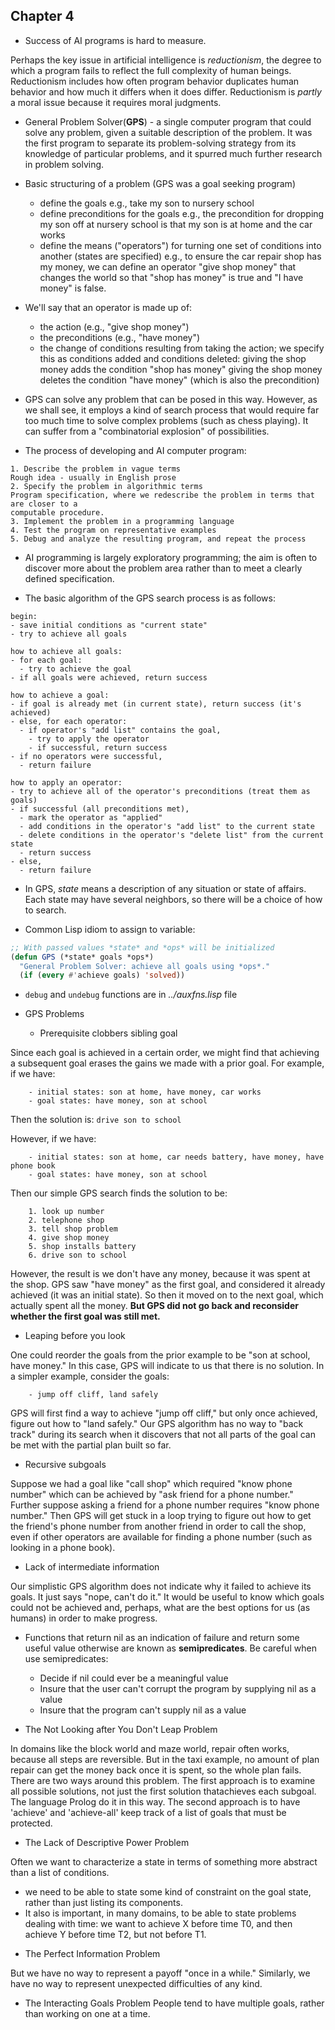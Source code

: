 ## Chapter 4

- Success of AI programs is hard to measure.

Perhaps the key issue in artificial intelligence is _reductionism_, the degree to which a
program fails to reflect the full complexity of human beings. Reductionism includes how
often program behavior duplicates human behavior and how much it differs when it does
differ. Reductionism is _partly_ a moral issue because it requires moral judgments.

- General Problem Solver(**GPS**) - a single computer program that could solve any problem,
given a suitable description of the problem.
It was the first program to separate its problem-solving strategy from its knowledge of
particular problems, and it spurred much further research in problem solving.

- Basic structuring of a problem (GPS was a goal seeking program)

  * define the goals e.g., take my son to nursery school
  * define preconditions for the goals
    e.g., the precondition for dropping my son off at nursery school is that my son is at
    home and the car works
  * define the means ("operators") for turning one set of conditions into another (states
    are specified)
    e.g., to ensure the car repair shop has my money, we can define an operator "give shop
    money" that changes the world so that "shop has money" is true and "I have money" is
    false.

- We'll say that an operator is made up of:

  * the action (e.g., "give shop money")
  * the preconditions (e.g., "have money")
  * the change of conditions resulting from taking the action; we specify this as conditions added and conditions deleted:
    giving the shop money adds the condition "shop has money"
    giving the shop money deletes the condition "have money" (which is also the precondition)

- GPS can solve any problem that can be posed in this way. However, as we shall see, it
  employs a kind of search process that would require far too much time to solve complex
  problems (such as chess playing). It can suffer from a "combinatorial explosion" of
  possibilities.

- The process of developing and AI computer program:

```
1. Describe the problem in vague terms
Rough idea - usually in English prose
2. Specify the problem in algorithmic terms
Program specification, where we redescribe the problem in terms that are closer to a
computable procedure.
3. Implement the problem in a programming language
4. Test the program on representative examples
5. Debug and analyze the resulting program, and repeat the process
```
- AI programming is largely exploratory programming; the aim is often to discover
more about the problem area rather than to meet a clearly defined specification.

- The basic algorithm of the GPS search process is as follows:

```
begin:
- save initial conditions as "current state"
- try to achieve all goals

how to achieve all goals:
- for each goal:
  - try to achieve the goal
- if all goals were achieved, return success

how to achieve a goal:
- if goal is already met (in current state), return success (it's achieved)
- else, for each operator:
  - if operator's "add list" contains the goal,
    - try to apply the operator
    - if successful, return success
- if no operators were successful,
  - return failure

how to apply an operator:
- try to achieve all of the operator's preconditions (treat them as goals)
- if successful (all preconditions met),
  - mark the operator as "applied"
  - add conditions in the operator's "add list" to the current state
  - delete conditions in the operator's "delete list" from the current state
  - return success
- else,
  - return failure
```
- In GPS, _state_ means a description of any situation or state of affairs. Each state may
have several neighbors, so there will be a choice of how to search.

- Common Lisp idiom to assign to variable:
```cl
;; With passed values *state* and *ops* will be initialized
(defun GPS (*state* goals *ops*)
  "General Problem Solver: achieve all goals using *ops*."
  (if (every #'achieve goals) 'solved))
```
- `debug` and `undebug` functions are in _../auxfns.lisp_ file

- GPS Problems

  * Prerequisite clobbers sibling goal

Since each goal is achieved in a certain order, we might find that achieving a subsequent
goal erases the gains we made with a prior goal.
For example, if we have:
```
    - initial states: son at home, have money, car works
    - goal states: have money, son at school
```
Then the solution is: `drive son to school`

However, if we have:
```
    - initial states: son at home, car needs battery, have money, have phone book
    - goal states: have money, son at school
```
Then our simple GPS search finds the solution to be:
```
    1. look up number
    2. telephone shop
    3. tell shop problem
    4. give shop money
    5. shop installs battery
    6. drive son to school
```
However, the result is we don't have any money, because it was spent at the shop. GPS saw
"have money" as the first goal, and considered it already achieved (it was an initial
state). So then it moved on to the next goal, which actually spent all the money. **But GPS
did not go back and reconsider whether the first goal was still met.**

  * Leaping before you look

One could reorder the goals from the prior example to be "son at school, have money." In
this case, GPS will indicate to us that there is no solution. In a simpler example,
consider the goals:
```
    - jump off cliff, land safely
```
GPS will first find a way to achieve "jump off cliff," but only once achieved, figure out
how to "land safely." Our GPS algorithm has no way to "back track" during its search when
it discovers that not all parts of the goal can be met with the partial plan built so far.

  * Recursive subgoals

Suppose we had a goal like "call shop" which required "know phone number" which can be
achieved by "ask friend for a phone number." Further suppose asking a friend for a phone
number requires "know phone number." Then GPS will get stuck in a loop trying to figure
out how to get the friend's phone number from another friend in order to call the shop,
even if other operators are available for finding a phone number (such as looking in a
phone book).

  * Lack of intermediate information

Our simplistic GPS algorithm does not indicate why it failed to achieve its goals. It just
says "nope, can't do it." It would be useful to know which goals could not be achieved
and, perhaps, what are the best options for us (as humans) in order to make progress.

- Functions that return nil as an indication of failure and return some useful value
otherwise are known as **semipredicates**.
Be careful when use semipredicates:
  * Decide if nil could ever be a meaningful value
  * Insure that the user can't corrupt the program by supplying nil as a value
  * Insure that the program can't supply nil as a value

- The Not Looking after You Don't Leap Problem

In domains like the block world and maze world, repair often works, because all steps are
reversible. But in the taxi example, no amount of plan repair can get the money back once
it is spent, so the whole plan fails.
There are two ways around this problem. The first approach is to examine all possible
solutions, not just the first solution thatachieves each subgoal. The language Prolog do
it in this way. The second approach is to have 'achieve' and 'achieve-all' keep track of
a list of goals that must be protected.

- The Lack of Descriptive Power Problem

Often we want to characterize a state in terms of something more abstract than a
list of conditions.

  * we need to be able to state some kind of constraint on the goal state, rather than
    just listing its components.
  * It also is important, in many domains, to be able to state problems dealing with time:
    we want to achieve X before time T0, and then achieve Y before time T2,
    but not before T1.

- The Perfect Information Problem

But we have no way to represent a payoff "once in a while." Similarly, we have no way to
represent unexpected difficulties of any kind.

- The Interacting Goals Problem
People tend to have multiple goals, rather than working on one at a time.
